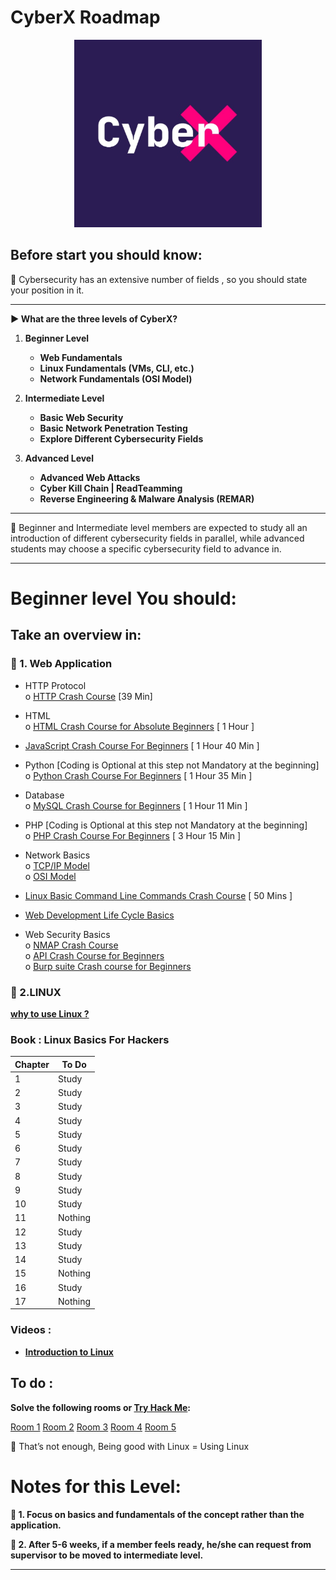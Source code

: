 
# CyberX Roadmap
<p align="center"><img src="https://raw.githubusercontent.com/0xManticore/CyberX-RoadMap/main/CyberX.png" width="300" height="300"></p>


## **Before start you should know:**



<aside>
📌 Cybersecurity has an extensive number of fields , so you should state your position in it.

</aside>



---

**▶ What are the three levels of CyberX?**

1. **Beginner Level**
    - **Web Fundamentals**
    - **Linux Fundamentals (VMs, CLI, etc.)**
    - **Network Fundamentals (OSI Model)**

2. **Intermediate Level**
    - **Basic Web Security**
    - **Basic Network Penetration Testing**
    - **Explore Different Cybersecurity Fields** 
     
3. **Advanced Level**
    - **Advanced Web Attacks**
    - **Cyber Kill Chain | ReadTeamming**
    - **Reverse Engineering & Malware Analysis (REMAR)**
---
<aside>
📌 Beginner and Intermediate level members are expected to study all an introduction of different cybersecurity fields in parallel, while advanced students may choose a specific cybersecurity field to advance in. 

</aside>

---


# **Beginner level You should:**

## **Take an overview in:**

### **📌 1. Web Application**

- HTTP Protocol
<br />o [HTTP Crash Course](https://www.youtube.com/watch?v=iYM2zFP3Zn0) [39 Min]

- HTML
<br />o [HTML Crash Course for Absolute Beginners](https://www.youtube.com/watch?v=UB1O30fR-EE) [ 1 Hour ]
- [JavaScript Crash Course For Beginners](https://www.youtube.com/watch?v=hdI2bqOjy3c) [ 1 Hour 40 Min ]


- Python [Coding is Optional at this step not Mandatory at the beginning]
<br />o [Python Crash Course For Beginners](https://www.youtube.com/watch?v=JJmcL1N2KQs) [ 1 Hour 35 Min ]


- Database
<br />o [MySQL Crash Course for Beginners](https://www.youtube.com/watch?v=9ylj9NR0Lcg) [ 1 Hour 11 Min ]


- PHP [Coding is Optional at this step not Mandatory at the beginning]
<br />o [PHP Crash Course For Beginners](https://www.youtube.com/watch?v=BUCiSSyIGGU) [ 3 Hour 15 Min ]


- Network Basics
<br />o [TCP/IP Model](https://www.geeksforgeeks.org/tcp-ip-model/)
<br />o [OSI Model](https://www.geeksforgeeks.org/layers-of-osi-model)

- [Linux Basic Command Line Commands Crash Course](https://www.youtube.com/watch?v=mT9GE3pEm8I) [ 50 Mins ]
- [Web Development Life Cycle Basics](https://www.comentum.com/guide-to-web-application-development.html)
- Web Security Basics
<br />o [NMAP Crash Course](https://www.youtube.com/watch?v=vhs6QAWMiLE)
<br />o [API Crash Course for Beginners](https://www.youtube.com/watch?v=GZvSYJDk-us)
<br />o [Burp suite Crash course for Beginners](https://www.youtube.com/watch?v=h2duGBZLEek)



### **📌 2.LINUX**

[**why to use Linux ?**](https://www.youtube.com/watch?v=mAFMJ1LnQu8)

### **Book : Linux Basics For Hackers**

| Chapter | To Do |
| --- | --- |
| 1 | Study |
| 2 | Study |
| 3 | Study |
| 4 | Study |
| 5 | Study |
| 6 | Study |
| 7 | Study |
| 8 | Study |
| 9 | Study |
| 10 | Study |
| 11 | Nothing |
| 12 | Study |
| 13 | Study |
| 14 | Study |
| 15 | Nothing |
| 16 | Study |
| 17 | Nothing |

### **Videos :**

- [**Introduction to Linux**](https://www.youtube.com/watch?v=sWbUDq4S6Y8)

## **To do :**

**Solve the following rooms or [Try Hack Me](https://tryhackme.com):**

[Room 1](https://tryhackme.com/room/linuxfundamentalspart1) [Room 2](https://tryhackme.com/room/linuxfundamentalspart2) [Room 3](https://tryhackme.com/room/linuxfundamentalspart3) [Room 4](https://tryhackme.com/room/linuxstrengthtraining) [Room 5](https://tryhackme.com/room/ninjaskills)

<aside>
📌 That’s not enough, Being good with Linux = Using Linux
</aside>

# **Notes for this Level:**

**🔴 1. Focus on basics and fundamentals of the concept rather than the application.**

**🔴 2. After 5-6 weeks, if a member feels ready, he/she can request from supervisor to be moved to intermediate level.**


---

